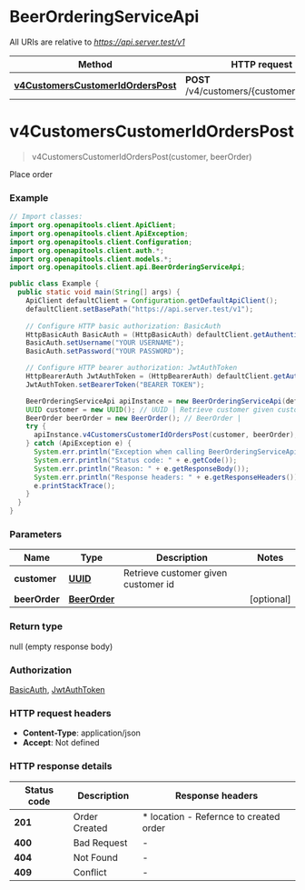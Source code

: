 # BeerOrderingServiceApi

All URIs are relative to *https://api.server.test/v1*

Method | HTTP request | Description
------------- | ------------- | -------------
[**v4CustomersCustomerIdOrdersPost**](BeerOrderingServiceApi.md#v4CustomersCustomerIdOrdersPost) | **POST** /v4/customers/{customerId}/orders | 


<a name="v4CustomersCustomerIdOrdersPost"></a>
# **v4CustomersCustomerIdOrdersPost**
> v4CustomersCustomerIdOrdersPost(customer, beerOrder)



Place order

### Example
```java
// Import classes:
import org.openapitools.client.ApiClient;
import org.openapitools.client.ApiException;
import org.openapitools.client.Configuration;
import org.openapitools.client.auth.*;
import org.openapitools.client.models.*;
import org.openapitools.client.api.BeerOrderingServiceApi;

public class Example {
  public static void main(String[] args) {
    ApiClient defaultClient = Configuration.getDefaultApiClient();
    defaultClient.setBasePath("https://api.server.test/v1");
    
    // Configure HTTP basic authorization: BasicAuth
    HttpBasicAuth BasicAuth = (HttpBasicAuth) defaultClient.getAuthentication("BasicAuth");
    BasicAuth.setUsername("YOUR USERNAME");
    BasicAuth.setPassword("YOUR PASSWORD");

    // Configure HTTP bearer authorization: JwtAuthToken
    HttpBearerAuth JwtAuthToken = (HttpBearerAuth) defaultClient.getAuthentication("JwtAuthToken");
    JwtAuthToken.setBearerToken("BEARER TOKEN");

    BeerOrderingServiceApi apiInstance = new BeerOrderingServiceApi(defaultClient);
    UUID customer = new UUID(); // UUID | Retrieve customer given customer id
    BeerOrder beerOrder = new BeerOrder(); // BeerOrder | 
    try {
      apiInstance.v4CustomersCustomerIdOrdersPost(customer, beerOrder);
    } catch (ApiException e) {
      System.err.println("Exception when calling BeerOrderingServiceApi#v4CustomersCustomerIdOrdersPost");
      System.err.println("Status code: " + e.getCode());
      System.err.println("Reason: " + e.getResponseBody());
      System.err.println("Response headers: " + e.getResponseHeaders());
      e.printStackTrace();
    }
  }
}
```

### Parameters

Name | Type | Description  | Notes
------------- | ------------- | ------------- | -------------
 **customer** | [**UUID**](.md)| Retrieve customer given customer id |
 **beerOrder** | [**BeerOrder**](BeerOrder.md)|  | [optional]

### Return type

null (empty response body)

### Authorization

[BasicAuth](../README.md#BasicAuth), [JwtAuthToken](../README.md#JwtAuthToken)

### HTTP request headers

 - **Content-Type**: application/json
 - **Accept**: Not defined

### HTTP response details
| Status code | Description | Response headers |
|-------------|-------------|------------------|
**201** | Order Created |  * location - Refernce to created order <br>  |
**400** | Bad Request |  -  |
**404** | Not Found |  -  |
**409** | Conflict |  -  |

